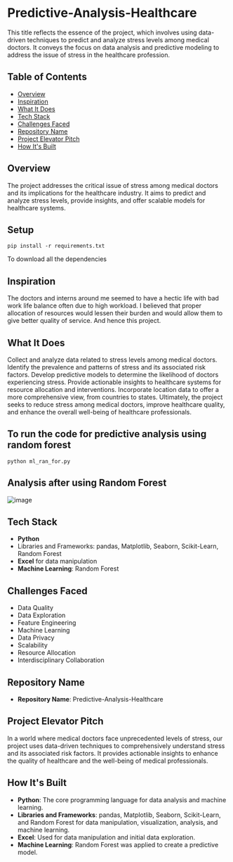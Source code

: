 # Predictive-Analysis-Healthcare
This title reflects the essence of the project, which involves using data-driven techniques to predict and analyze stress levels among medical doctors. It conveys the focus on data analysis and predictive modeling to address the issue of stress in the healthcare profession.

## Table of Contents
- [Overview](#overview)
- [Inspiration](#inspiration)
- [What It Does](#what-it-does)
- [Tech Stack](#tech-stack)
- [Challenges Faced](#challenges-faced)
- [Repository Name](#repository-name)
- [Project Elevator Pitch](#elevator-pitch)
- [How It's Built](#how-its-built)


## Overview
The project addresses the critical issue of stress among medical doctors and its implications for the healthcare industry. It aims to predict and analyze stress levels, provide insights, and offer scalable models for healthcare systems.

## Setup
```shell
pip install -r requirements.txt
```
To download all the dependencies

## Inspiration
The doctors and interns around me seemed to have a hectic life with bad work life balance often due to high workload. I believed that proper allocation of resources would lessen their burden and would allow them to give better quality of service. And hence this project.

## What It Does
Collect and analyze data related to stress levels among medical doctors. Identify the prevalence and patterns of stress and its associated risk factors. Develop predictive models to determine the likelihood of doctors experiencing stress. Provide actionable insights to healthcare systems for resource allocation and interventions. Incorporate location data to offer a more comprehensive view, from countries to states. Ultimately, the project seeks to reduce stress among medical doctors, improve healthcare quality, and enhance the overall well-being of healthcare professionals.

## To run the code for predictive analysis using random forest
```shell
python ml_ran_for.py
```

## Analysis after using Random Forest
![image](https://github.com/RKeertishKumar/Predictive-Stress-Analysis-Healthcare/assets/141417594/81c7139b-107f-44b2-bca2-7119383bea44)


## Tech Stack
- **Python**
- Libraries and Frameworks: pandas, Matplotlib, Seaborn, Scikit-Learn, Random Forest
- **Excel** for data manipulation
- **Machine Learning**: Random Forest

## Challenges Faced
- Data Quality
- Data Exploration
- Feature Engineering
- Machine Learning
- Data Privacy
- Scalability
- Resource Allocation
- Interdisciplinary Collaboration

## Repository Name
- **Repository Name**: Predictive-Analysis-Healthcare

## Project Elevator Pitch
In a world where medical doctors face unprecedented levels of stress, our project uses data-driven techniques to comprehensively understand stress and its associated risk factors. It provides actionable insights to enhance the quality of healthcare and the well-being of medical professionals.

## How It's Built
- **Python**: The core programming language for data analysis and machine learning.
- **Libraries and Frameworks**: pandas, Matplotlib, Seaborn, Scikit-Learn, and Random Forest for data manipulation, visualization, analysis, and machine learning.
- **Excel**: Used for data manipulation and initial data exploration.
- **Machine Learning**: Random Forest was applied to create a predictive model.

